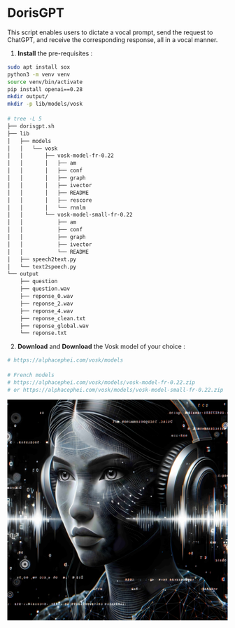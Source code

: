 # DorisGPT

This script enables users to dictate a vocal prompt, send the request to ChatGPT, and receive the corresponding response, all in a vocal manner.

1. **Install** the pre-requisites :
```bash
sudo apt install sox
python3 -m venv venv
source venv/bin/activate
pip install openai==0.28
mkdir output/
mkdir -p lib/models/vosk

# tree -L 5
├── dorisgpt.sh
├── lib
│   ├── models
│   │   └── vosk
│   │       ├── vosk-model-fr-0.22
│   │       │   ├── am
│   │       │   ├── conf
│   │       │   ├── graph
│   │       │   ├── ivector
│   │       │   ├── README
│   │       │   ├── rescore
│   │       │   └── rnnlm
│   │       └── vosk-model-small-fr-0.22
│   │           ├── am
│   │           ├── conf
│   │           ├── graph
│   │           ├── ivector
│   │           └── README
│   ├── speech2text.py
│   └── text2speech.py
└── output
    ├── question
    ├── question.wav
    ├── reponse_0.wav
    ├── reponse_2.wav
    ├── reponse_4.wav
    ├── reponse_clean.txt
    ├── reponse_global.wav
    └── reponse.txt
```

2. **Download** and **Download** the Vosk model of your choice :
```bash
# https://alphacephei.com/vosk/models

# French models
# https://alphacephei.com/vosk/models/vosk-model-fr-0.22.zip
# or https://alphacephei.com/vosk/models/vosk-model-small-fr-0.22.zip
```

<p align="center">
  <img src="dorisgpt.jpg" alt="doris image"/>
</p>
